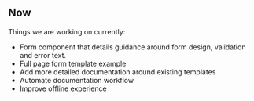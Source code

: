 ## Now

Things we are working on currently:

- Form component that details guidance around form design, validation and error text.
- Full page form template example
- Add more detailed documentation around existing templates
- Automate documentation workflow
- Improve offline experience
